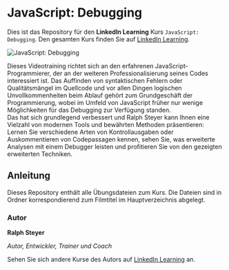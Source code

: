 # JavaScript: Debugging

Dies ist das Repository für den **LinkedIn Learning** Kurs `JavaScript: Debugging`. Den gesamten Kurs finden Sie auf [LinkedIn Learning][lil-course-url].

![JavaScript: Debugging][lil-thumbnail-url] 

Dieses Videotraining richtet sich an den erfahrenen JavaScript-Programmierer, der an der weiteren Professionalisierung seines Codes interessiert ist. Das Auffinden von syntaktischen Fehlern oder Qualitätsmängel im Quellcode und vor allen Dingen logischen Unvollkommenheiten beim Ablauf gehört zum Grundgeschäft der Programmierung, wobei im Umfeld von JavaScript früher nur wenige Möglichkeiten für das Debugging zur Verfügung standen.<br>
Das hat sich grundlegend verbessert und Ralph Steyer kann Ihnen eine Vielzahl von modernen Tools und bewährten Methoden präsentieren: Lernen Sie verschiedene Arten von Kontrollausgaben oder Auskommentieren von Codepassagen kennen, sehen Sie, was erweiterte Analysen mit einem Debugger leisten und profitieren Sie von den gezeigten erweiterten Techniken.

## Anleitung

Dieses Repository enthält alle Übungsdateien zum Kurs. Die Dateien sind in Ordner korrespondierend zum Filmtitel im Hauptverzeichnis abgelegt.

### Autor

**Ralph Steyer**

_Autor, Entwickler, Trainer und Coach_

Sehen Sie sich andere Kurse des Autors auf [LinkedIn Learning](https://www.linkedin.com/learning/instructors/ralph-steyer) an.

[0]: # (Replace these placeholder URLs with actual course URLs)
[lil-course-url]: https://www.linkedin.com/learning/javascript-debugging
[lil-thumbnail-url]: https://media.licdn.com/dms/image/C560DAQFFVU-sDbAC3g/learning-public-crop_675_1200/0/1674817324338?e=2147483647&v=beta&t=Ok-EMSSRIKXh1WpHJqkPC_IGe_8KwtE5Xt2MNlXFDl0
